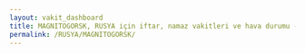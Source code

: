 ```yaml
---
layout: vakit_dashboard
title: MAGNITOGORSK, RUSYA için iftar, namaz vakitleri ve hava durumu - ilçe/eyalet seç
permalink: /RUSYA/MAGNITOGORSK/
---
```


<script type="text/javascript">
  var GLOBAL_COUNTRY = 'RUSYA';
  var GLOBAL_CITY = 'MAGNITOGORSK';
  var GLOBAL_STATE = '';
  var lat = 72;
  var lon = 21;
</script>

